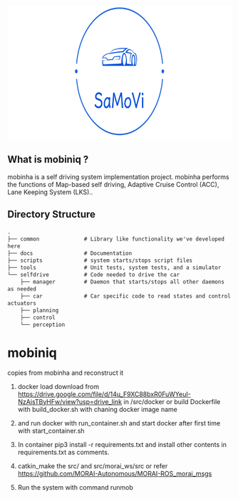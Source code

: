 <p align="center">
  <img height="300" src="/docs/image/logo (6).png"/>
</p>

## What is mobiniq ?

mobinha is a self driving system implementation project.
mobinha performs the functions of Map-based self driving, Adaptive Cruise Control (ACC), Lane Keeping System (LKS)..

Directory Structure
-----
    .
    ├── common              # Library like functionality we've developed here
    ├── docs                # Documentation
    ├── scripts             # system starts/stops script files
    ├── tools               # Unit tests, system tests, and a simulator
    └── selfdrive           # Code needed to drive the car
        ├── manager         # Daemon that starts/stops all other daemons as needed
        ├── car             # Car specific code to read states and control actuators
        ├── planning        
        ├── control 
        └── perception
        
# mobiniq
copies from mobinha and reconstruct it

1. docker load download from https://drive.google.com/file/d/14u_F9XC88bxR0FuWYeuI-NzAjsTByHFw/view?usp=drive_link in /src/docker or build Dockerfile with build_docker.sh with chaning docker image name

2. and run docker with run_container.sh and start docker after first time with start_container.sh

3. In container pip3 install -r requirements.txt and install other contents in requirements.txt as comments.

4. catkin_make the src/ and src/morai_ws/src or refer https://github.com/MORAI-Autonomous/MORAI-ROS_morai_msgs

5. Run the system with command runmob
